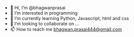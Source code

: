 - 👋 Hi, I’m @bhagwanprasai
- 👀 I’m interested in programming
- 🌱 I’m currently learning Python, Javascript, html and css 
- 💞️ I’m looking to collaborate on ...
- 📫 How to reach me bhagwan.prasai444@gmail.com

<!---
bhagwanprasai/bhagwanprasai is a ✨ special ✨ repository because its `README.md` (this file) appears on your GitHub profile.
You can click the Preview link to take a look at your changes.
--->
